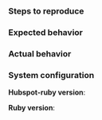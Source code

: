 ### Steps to reproduce

### Expected behavior
<!-- Tell us what should happen -->

### Actual behavior
<!-- Tell us what happens instead -->

### System configuration
**Hubspot-ruby version**:

**Ruby version**:
